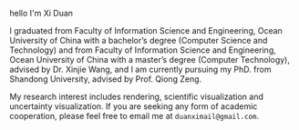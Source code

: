 hello I'm Xi Duan

I graduated from Faculty of Information Science and Engineering, Ocean University of China with a bachelor’s degree (Computer Science and Technology) and from Faculty of Information Science and Engineering, Ocean University of China with a master’s degree (Computer Technology), advised by Dr. Xinjie Wang, and I am currently pursuing my PhD. from Shandong University, advised by Prof. Qiong Zeng.

My research interest includes rendering, scientific visualization and uncertainty visualization. If you are seeking any form of academic cooperation, please feel free to email me at `duanximail@gmail.com`.
